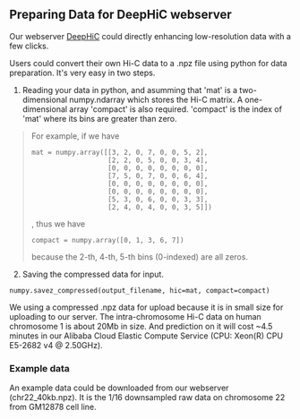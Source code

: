 ## Preparing Data for DeepHiC webserver

Our webserver [DeepHiC](http://sysomics.com/deephic) could directly enhancing low-resolution data with a few clicks.

Users could convert their own Hi-C data to a .npz file using python for data preparation. It's very easy in two steps.

1. Reading your data in python, and asumming that 'mat' is a two-dimensional numpy.ndarray which stores the Hi-C matrix. A one-dimensional array 'compact' is also required. 'compact' is the index of 'mat' where its bins are greater than zero.

> For example, if we have
> 
> ```
> mat = numpy.array([[3, 2, 0, 7, 0, 0, 5, 2], 
>                    [2, 2, 0, 5, 0, 0, 3, 4], 
>                    [0, 0, 0, 0, 0, 0, 0, 0], 
>                    [7, 5, 0, 7, 0, 0, 6, 4], 
>                    [0, 0, 0, 0, 0, 0, 0, 0], 
>                    [0, 0, 0, 0, 0, 0, 0, 0], 
>                    [5, 3, 0, 6, 0, 0, 3, 3], 
>                    [2, 4, 0, 4, 0, 0, 3, 5]])
> ```
> 
> , thus we have
> 
> ```
> compact = numpy.array([0, 1, 3, 6, 7])
> ```
> because the 2-th, 4-th, 5-th bins (0-indexed) are all zeros. 

2. Saving the compressed data for input.

```
numpy.savez_compressed(output_filename, hic=mat, compact=compact)
```

We using a compressed .npz data for upload because it is in small size for uploading to our server. The intra-chromosome Hi-C data on human chromosome 1 is about 20Mb in size. And prediction on it will cost ~4.5 minutes in our Alibaba Cloud Elastic Compute Service (CPU: Xeon(R) CPU E5-2682 v4 @ 2.50GHz).


### Example data

An example data could be downloaded from our webserver (chr22_40kb.npz). It is the 1/16 downsampled raw data on chromosome 22 from GM12878 cell line.
